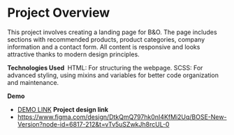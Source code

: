# Project Overview

This project involves creating a landing page for B&O. The page includes sections with recommended products, product categories, company information and a contact form. 
All content is responsive and looks attractive thanks to modern design principles.

**Technologies Used **
HTML: For structuring the webpage.
SCSS: For advanced styling, using mixins and variables for better code organization and maintenance.

**Demo**
  - [DEMO LINK]([https://serhiivoitiuk.github.io/B-O_landing-page/])
**Project design link**
  - https://www.figma.com/design/DtkQmQ797hk0nI4KfMi2Uq/BOSE-New-Version?node-id=6817-212&t=vTv5uSZwkJh8rcUL-0
